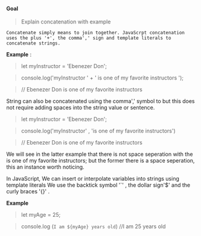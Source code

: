 #### Goal
  > Explain concatenation with example

    Concatenate simply means to join together. JavaScrpt concatenation uses the plus '+', the comma',' sign and template literals to concatenate strings.

  **Example** :
  > let myInstructor = 'Ebenezer Don';

  > console.log('myInstructor ' + ' is one of my favorite instructors ');
  
  > // Ebenezer Don is one of my favorite instructors
  
  String can also be concatenated using the comma',' symbol to but this does not require adding spaces into the string value or sentence.
  > let myInstructor = 'Ebenezer Don';

  > console.log('myInstructor' , 'is one of my favorite instructors')

  > // Ebenezer Don is one of my favorite instructors

  We will see in the latter example that there is not space seperation with the is one of my favorite instructors; but the former there is a space seperation, this an instance worth noticing.

  In JavaScript, We can insert or interpolate variables into strings using template literals
  We use the backtick symbol '`' , the dollar sign'$' and the curly braces '{}' .

  **Example**
  >let myAge = 25;
    
  > console.log (`I am ${myAge} years old`)
  > //I am 25 years old


